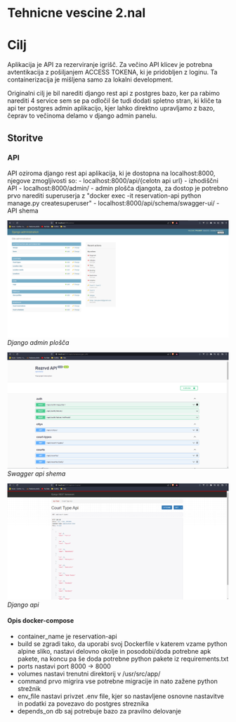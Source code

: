 # Tehnicne vescine 2.nal

# Cilj
Aplikacija je API za rezerviranje igrišč. Za večino API klicev je potrebna avtentikacija z pošiljanjem ACCESS TOKENA, ki je pridobljen z loginu. Ta containerizacija je mišljena samo za lokalni development.

Originalni cilj je bil narediti django rest api z postgres bazo, ker pa rabimo narediti 4 service sem se pa odločil še tudi dodati spletno stran, ki kliče ta api ter postgres admin aplikacijo, kjer lahko direktno upravljamo z bazo, čeprav to večinoma delamo v django admin panelu.

## Storitve

### API

API oziroma django rest api aplikacija, ki je dostopna na localhost:8000, njegove zmogljivosti so:
    - localhost:8000/api/{celotn api url} - izhodiščni API
    - localhost:8000/admin/ - admin plošča djangota, za dostop je potrebno prvo narediti superuserja z "docker exec -it reservation-api python manage.py createsuperuser"
    - localhost:8000/api/schema/swagger-ui/ - API shema

![django admin panel](images/api_1.png)
*Django admin plošča*

![Swagger api schema](images/api_2.png)
*Swagger api shema*

![django api](images/api_3.png)
*Django api*


#### Opis docker-compose
- container_name je reservation-api
- build se zgradi tako, da uporabi svoj Dockerfile v katerem vzame python alpine sliko, nastavi delovno okolje in posodobi/doda potrebne apk pakete, na koncu pa še doda potrebne python pakete iz requirements.txt 
- ports nastavi port 8000 -> 8000
- volumes nastavi trenutni direktorij v /usr/src/app/
- command prvo migrira vse potrebne migracije in nato zažene python strežnik
- env_file nastavi privzet .env file, kjer so nastavljene osnovne nastavitve in podatki za povezavo do postgres streznika
- depends_on db saj potrebuje bazo za pravilno delovanje